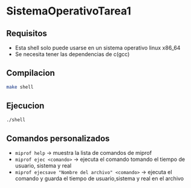 # SistemaOperativoTarea1
## Requisitos
- Esta shell solo puede usarse en un sistema operativo linux x86_64
- Se necesita tener las dependencias de c(gcc)
## Compilacion 
```bash
make shell
```

## Ejecucion
```bash
./shell
```

## Comandos personalizados

- `miprof help` → muestra la lista de comandos de miprof
- `miprof ejec <comando>` → ejecuta el comando tomando el tiempo de usuario, sistema y real
- `miprof ejecsave "Nombre del archivo" <comando>` → ejecuta el comando y guarda el tiempo de usuario,sistema y real en el archivo
